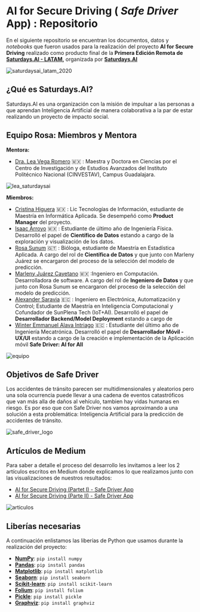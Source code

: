 # AI for Secure Driving ( _Safe Driver_ App) : Repositorio

En el siguiente repositorio se encuentran los documentos, datos y _notebooks_ que fueron usados para la realización del proyecto **AI for Secure Driving** realizado como producto final de la **Primera Edición Remota de [Saturdays.AI - LATAM](https://www.saturdays.ai/edicion-latam.html),** organizada por [**Saturdays.AI**](https://www.saturdays.ai/)

![saturdaysai_latam_2020](figures/LogoLatam.png)

## ¿Qué es Saturdays.AI?
Saturdays.AI es una organización con la misión de impulsar a las personas a que aprendan Inteligencia Artificial de manera colaborativa a la par de estar realizando un proyecto de impacto social.

## Equipo Rosa: Miembros y Mentora

**Mentora:**
* [Dra. Lea Vega Romero](https://www.linkedin.com/in/lea-vega-66a18011b/) :mexico: : Maestra y Doctora en Ciencias por el Centro de Investigación y de Estudios Avanzados del Instituto Politécnico Nacional (CINVESTAV), Campus Guadalajara.

![lea_saturdaysai](figures/mentora_Lea_saturdaysai_latam.jpg)

**Miembros:**

* [Cristina Higuera](https://www.linkedin.com/in/cristinah03/) :mexico: : Lic Tecnologías de Información, estudiante de Maestría en Informática Aplicada. Se desempeñó como **Product Manager** del proyecto.
* [Isaac Arroyo](https://www.linkedin.com/in/isaac-arroyo/) :mexico: : Estudiante de último año de Ingeniería Física. Desarrolló el papel de **Científico de Datos** estando a cargo de la exploración y visualización de los datos.
* [Rosa Sunum](https://www.linkedin.com/in/rosa-sunum-959033148/) :guatemala: : Bióloga, estudiante de Maestría en Estadística Aplicada. A cargo del rol de **Científica de Datos** y que junto con Marleny Juárez se encargaron del proceso de la selección del modelo de predicción.
* [Marleny Juárez Cayetano](https://www.linkedin.com/in/marleny-ju%C3%A1rez-cayetano-597a371a0/) :mexico: :Ingeniero en Computación. Desarrolladora de software. A cargo del rol de **Ingeniero de Datos** y que junto con Rosa Sunum se encargaron del proceso de la selección del modelo de predicción.
* [Alexander Saravia](https://www.linkedin.com/in/alexander-saravia/) :ecuador: : Ingeniero en Electrónica, Automatización y Control;  Estudiante de Maestría en Inteligencia Computacional y Cofundador de SunPlena Tech (IoT+AI). Desarrolló el papel de **Desarrollador Backend/Model Deployment** estando a cargo de
* [Winter Emmanuel Alava Intriago](https://www.linkedin.com/in/winter-alava/) :ecuador: : Estudiante del último año de Ingeniería Mecatrónica. Desarrolló el papel de **Desarrollador Móvil - UX/UI** estando a cargo de la creación e implementación de la Aplicación móvil **Safe Driver: AI for All**

![equipo](figures/equipo_rosa_saturdaysai.jpg)

## Objetivos de Safe Driver
Los accidentes de tránsito parecen ser multidimensionales y aleatorios pero una sola ocurrencia puede llevar a una cadena de eventos catastróficos que van más alla de daños al vehículo, tambien hay vidas humanas en riesgo. Es por eso que con Safe Driver nos vamos aproximando a una solución a esta problemática: Inteligencia Artificial para la predicción de accidentes de tránsito.

![safe_driver_logo](figures/SafeDriver_Logo.png)

## Artículos de Medium
Para saber a detalle el proceso del desarrollo les invitamos a leer los 2 artículos escritos en Medium donde explicamos lo que realizamos junto con las visualizaciones de nuestros resultados:
* [AI for Secure Driving (Partet I) - Safe Driver App](https://medium.com/saturdays-ai/ai-for-secure-driving-safe-driver-app-parte-i-3fe2ca2955f3)
* [AI for Secure Driving (Parte II) - Safe Driver App](https://medium.com/saturdays-ai/ai-for-secure-driving-safe-driver-app-parte-ii-552532247fd1)

![articulos](figures/articles.jpg)

## Liberías necesarias

A continuación enlistamos las liberías de Python que usamos durante la realización del proyecto:

* [**NumPy**](https://numpy.org/install/): `pip install numpy`
* [**Pandas**](https://pandas.pydata.org/docs/getting_started/install.html): `pip install pandas`
* [**Matplotlib**](https://matplotlib.org/users/installing.html): `pip install matplotlib`
* [**Seaborn**](https://seaborn.pydata.org/installing.html): `pip install seaborn`
* [**Scikit-learn**](https://scikit-learn.org/stable/install.html): `pip install scikit-learn`
* [**Folium**](https://python-visualization.github.io/folium/installing.html): `pip install folium`
* [**Pickle**](https://docs.python.org/3/library/pickle.html#): `pip install pickle`
* [**Graphviz**](https://graphviz.readthedocs.io/en/stable/): `pip install graphviz`
